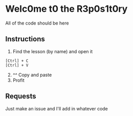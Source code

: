 # Welc0me t0 the R3p0s1t0ry
All of the code should be here

## Instructions
1. Find the lesson (by name) and open it
```
[Ctrl] + C
[Ctrl] + V
```
2. ^^ Copy and paste
3. Profit

## Requests
Just make an issue and I'll add in whatever code
